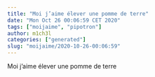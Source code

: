 ```yaml
---
title: "Moi j’aime élever une pomme de terre"
date: "Mon Oct 26 00:06:59 CET 2020"
tags: ["moijaime", "pipotron"]
author: m1ch3l
categories: ["generated"]
slug: "moijaime/2020-10-26-00:06:59"
---
```


Moi j’aime élever une pomme de terre
